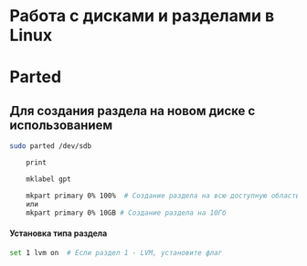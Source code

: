 # Работа с дисками и разделами в Linux

# Parted
## Для создания раздела на новом диске с использованием

```bash
sudo parted /dev/sdb
```

```bash
    print
```

```bash
    mklabel gpt
```

```bash
    mkpart primary 0% 100%  # Создание раздела на всю доступную область
    или
    mkpart primary 0% 10GB # Создание раздела на 10Гб
```


#### Установка типа раздела
```bash
set 1 lvm on  # Если раздел 1 - LVM, установите флаг
```



